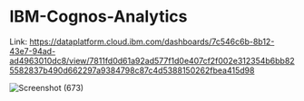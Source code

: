 # IBM-Cognos-Analytics
Link: https://dataplatform.cloud.ibm.com/dashboards/7c546c6b-8b12-43e7-94ad-ad4963010dc8/view/7811fd0d61a92ad577f1d0e407cf2f002e312354b6bb825582837b490d662297a9384798c87c4d5388150262fbea415d98

![Screenshot (673)](https://user-images.githubusercontent.com/92861344/211198927-bb571a4a-5064-4ce3-a0a6-d816e6188f53.png)
